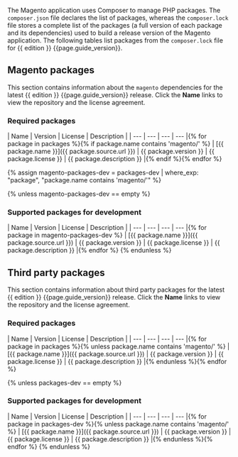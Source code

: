 The Magento application uses Composer to manage PHP packages.
The `composer.json` file declares the list of packages, whereas the `composer.lock` file stores a complete list of the packages (a full version of each package and its dependencies) used to build a release version of the Magento application. The following tables list packages from the `composer.lock` file for {{ edition }} {{page.guide_version}}.

## Magento packages

This section contains information about the `magento` dependencies for the latest {{ edition }} {{page.guide_version}} release.
Click the **Name** links to view the repository and the license agreement.

### Required packages

| Name | Version |  License | Description |
| --- | --- | --- | --- |{% for package in packages %}{% if package.name contains 'magento/' %}
| [{{ package.name }}]({{ package.source.url }}) | {{ package.version }} | {{ package.license }} | {{ package.description }} |{% endif %}{% endfor %}

{% assign magento-packages-dev = packages-dev | where_exp: "package", "package.name contains 'magento/'" %}

{% unless magento-packages-dev == empty %}

### Supported packages for development

| Name | Version |  License | Description |
| --- | --- | --- | --- |{% for package in magento-packages-dev %}
| [{{ package.name }}]({{ package.source.url }}) | {{ package.version }} | {{ package.license }} | {{ package.description }} |{% endfor %}
{% endunless %}

## Third party packages

This section contains information about third party packages for the latest {{ edition }} {{page.guide_version}} release.
Click the **Name** links to view the repository and the license agreement.

### Required packages

| Name | Version |  License | Description |
| --- | --- | --- | --- |{% for package in packages %}{% unless package.name contains 'magento/' %}
| [{{ package.name }}]({{ package.source.url }}) | {{ package.version }} | {{ package.license }} | {{ package.description }} |{% endunless %}{% endfor %}

{% unless packages-dev == empty %}

### Supported packages for development

| Name | Version |  License | Description |
| --- | --- | --- | --- |{% for package in packages-dev %}{% unless package.name contains 'magento/' %}
| [{{ package.name }}]({{ package.source.url }}) | {{ package.version }} | {{ package.license }} | {{ package.description }} |{% endunless %}{% endfor %}
{% endunless %}
